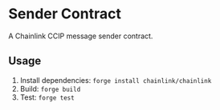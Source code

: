 # Sender Contract
A Chainlink CCIP message sender contract. 
## Usage
1. Install dependencies: `forge install chainlink/chainlink`
2. Build: `forge build`
3. Test: `forge test`